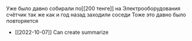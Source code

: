 Уже было давно собирали по[[200 тенге]]  на  Электрооборудования счётчик так же как и год назад заходили соседи
Тоже это давно было  повторяется
- [[2022-10-07]]
Can create summarize